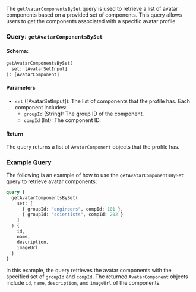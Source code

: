 The `getAvatarComponentsBySet` query is used to retrieve a list of avatar components based on a provided set of components. This query allows users to get the components associated with a specific avatar profile.

### Query: `getAvatarComponentsBySet`

#### Schema:
```graphql
getAvatarComponentsBySet(
  set: [AvatarSetInput]
): [AvatarComponent]
```

#### Parameters

- `set` ([AvatarSetInput]): The list of components that the profile has. Each component includes:
  - `groupId` (String): The group ID of the component.
  - `compId` (Int): The component ID.

#### Return

The query returns a list of `AvatarComponent` objects that the profile has.

### Example Query

The following is an example of how to use the `getAvatarComponentsBySet` query to retrieve avatar components:

```graphql
query {
  getAvatarComponentsBySet(
    set: [
      { groupId: "engineers", compId: 101 },
      { groupId: "scientists", compId: 202 }
    ]
  ) {
    id,
    name,
    description,
    imageUrl
  }
}
```

In this example, the query retrieves the avatar components with the specified set of `groupId` and `compId`. The returned `AvatarComponent` objects include `id`, `name`, `description`, and `imageUrl` of the components.